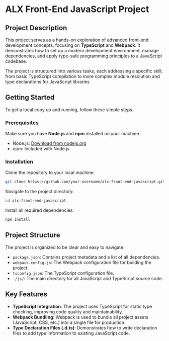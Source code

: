 # ALX Front-End JavaScript Project

## Project Description

This project serves as a hands-on exploration of advanced front-end development concepts, focusing on **TypeScript** and **Webpack**. It demonstrates how to set up a modern development environment, manage dependencies, and apply type-safe programming principles to a JavaScript codebase.

The project is structured into various tasks, each addressing a specific skill, from basic TypeScript compilation to more complex module resolution and type declarations for JavaScript libraries

## Getting Started

To get a local copy up and running, follow these simple steps.

### Prerequisites

Make sure you have **Node.js** and **npm** installed on your machine.

- Node.js: [Download from nodejs.org](https://nodejs.org/)
- npm: Included with Node.js

### Installation

Clone the repository to your local machine:

```bash
git clone https://github.com/your-username/alx-front-end-javascript.git
```

Navigate to the project directory:

```bash
cd alx-front-end-javascript
```

Install all required dependencies:

```bash
npm install
```

## Project Structure

The project is organized to be clear and easy to navigate:

- `package.json`: Contains project metadata and a list of all dependencies.
- `webpack.config.js`: The Webpack configuration file for building the project.
- `tsconfig.json`: The TypeScript configuration file.
- `./js/`: The main directory for all JavaScript and TypeScript source code.

## Key Features

- **TypeScript Integration**: The project uses TypeScript for static type checking, improving code quality and maintainability.
- **Webpack Bundling**: Webpack is used to bundle all project assets (JavaScript, CSS, etc.) into a single file for production.
- **Type Declaration Files (.d.ts)**: Demonstrates how to write declaration files to add type information to existing JavaScript code.
